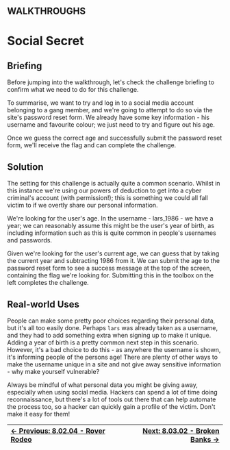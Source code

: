 ## WALKTHROUGHS

# Social Secret

## Briefing

Before jumping into the walkthrough, let's check the challenge briefing to confirm what we need to do for this challenge.

To summarise, we want to try and log in to a social media account
belonging to a gang member, and we're going to attempt to do so via the
site's password reset form. We already have some key information - his
username and favourite colour; we just need to try and figure out his
age.

Once we guess the correct age and successfully submit the password
reset form, we'll receive the flag and can complete the challenge.

## Solution

The setting for this challenge is actually quite a common scenario.
Whilst in this instance we're using our powers of deduction to get into a
 cyber criminal's account (with permission!); this is something we could
 all fall victim to if we overtly share our personal information.

We're looking for the user's age. In the username - lars\_1986 - we
have a year; we can reasonably assume this might be the user's year of
birth, as including information such as this is quite common in people's
 usernames and passwords.

Given we're looking for the user's current age, we can guess that by
taking the current year and subtracting 1986 from it. We can submit the
age to the password reset form to see a success message at the top of
the screen, containing the flag we're looking for. Submitting this in
the toolbox on the left completes the challenge.

## Real-world Uses

People can make some pretty poor choices regarding their personal data, but it's all too easily done. Perhaps `lars`
 was already taken as a username, and they had to add something extra
when signing up to make it unique. Adding a year of birth is a pretty
common next step in this scenario. However, it's a bad choice to do this - as anywhere the username is shown, it's informing people of the
persons age! There are plenty of other ways to make the username unique
in a site and not give away sensitive information - why make yourself
vulnerable?

Always be mindful of what personal data you might be giving away,
especially when using social media. Hackers can spend a lot of time
doing reconnaissance, but there's a lot of tools out there that can help
 automate the process too, so a hacker can quickly gain a profile of the
 victim. Don't make it easy for them!

<div align="center">

[← Previous: 8.02.04 - Rover Rodeo](RoverRodeo8.2.4.md) | [Next: 8.03.02 - Broken Banks →](BrokenBanks8.3.2.md)
:-|-:
